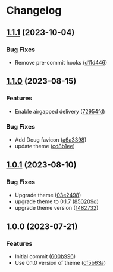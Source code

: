 # Changelog

## [1.1.1](https://github.com/defenseunicorns/doc-site-template/compare/v1.1.0...v1.1.1) (2023-10-04)


### Bug Fixes

* Remove pre-commit hooks ([d11d446](https://github.com/defenseunicorns/doc-site-template/commit/d11d446ca3902dad6bf006054203a27a267401b6))

## [1.1.0](https://github.com/defenseunicorns/doc-site-template/compare/v1.0.1...v1.1.0) (2023-08-15)


### Features

* Enable airgapped delivery ([72954fd](https://github.com/defenseunicorns/doc-site-template/commit/72954fd70472d22c7642535889bca4b4a158a239))


### Bug Fixes

* Add Doug favicon ([a6a3398](https://github.com/defenseunicorns/doc-site-template/commit/a6a3398fbaa4633591ad8dddc2ee633ea769e3c8))
* update theme ([cd8b1ee](https://github.com/defenseunicorns/doc-site-template/commit/cd8b1eefbe537781611c747aea9c9b8c17c31a43))

## [1.0.1](https://github.com/defenseunicorns/doc-site-template/compare/v1.0.0...v1.0.1) (2023-08-10)


### Bug Fixes

* Upgrade theme ([03e2498](https://github.com/defenseunicorns/doc-site-template/commit/03e24982e11773ca92c883f0a60ee91dc91479c5))
* upgrade theme to 0.1.7 ([850209d](https://github.com/defenseunicorns/doc-site-template/commit/850209dcde2008d8090c638e037bb8a1120358a8))
* upgrade theme version ([1482732](https://github.com/defenseunicorns/doc-site-template/commit/14827321ef7f4e8843b3791b30af8b4859250874))

## 1.0.0 (2023-07-21)


### Features

* Initial commit ([600b996](https://github.com/defenseunicorns/doc-site-template/commit/600b996f24412effbb3293a7f498c8366df8fbb1))
* Use 0.1.0 version of theme ([cf5b63a](https://github.com/defenseunicorns/doc-site-template/commit/cf5b63a3a15617d7bc4edd75482de8bccac546d0))

